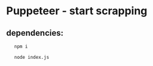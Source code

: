 # Puppeteer - start scrapping

## dependencies:

```bash
   npm i
```

```bash
   node index.js
```
